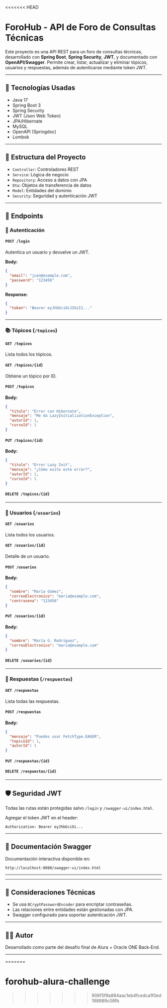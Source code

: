 <<<<<<< HEAD

# ForoHub - API de Foro de Consultas Técnicas

Este proyecto es una API REST para un foro de consultas técnicas, desarrollado con **Spring Boot**, **Spring Security**, **JWT**, y documentado con **OpenAPI/Swagger**. Permite crear, listar, actualizar y eliminar tópicos, usuarios y respuestas, además de autenticarse mediante token JWT.

---

## 🔧 Tecnologías Usadas

- Java 17
- Spring Boot 3
- Spring Security
- JWT (Json Web Token)
- JPA/Hibernate
- MySQL
- OpenAPI (Springdoc)
- Lombok

---

## 📁 Estructura del Proyecto

- `Controller`: Controladores REST
- `Service`: Lógica de negocio
- `Repository`: Acceso a datos con JPA
- `Dto`: Objetos de transferencia de datos
- `Model`: Entidades del dominio
- `Security`: Seguridad y autenticación JWT

---

## 🧪 Endpoints

### 🔐 Autenticación

#### `POST /login`

Autentica un usuario y devuelve un JWT.

**Body:**
```json
{
  "email": "juan@example.com",
  "password": "123456"
}
````

**Response:**

```json
{
  "token": "Bearer eyJhbGciOiJIUzI1..."
}
```

---

### 📚 Tópicos (`/topicos`)

#### `GET /topicos`

Lista todos los tópicos.

#### `GET /topicos/{id}`

Obtiene un tópico por ID.

#### `POST /topicos`

**Body:**

```json
{
  "titulo": "Error con Hibernate",
  "mensaje": "Me da LazyInitializationException",
  "autorId": 1,
  "cursoId": 1
}
```

#### `PUT /topicos/{id}`

**Body:**

```json
{
  "titulo": "Error Lazy Init",
  "mensaje": "¿Cómo evito este error?",
  "autorId": 1,
  "cursoId": 1
}
```

#### `DELETE /topicos/{id}`

---

### 👤 Usuarios (`/usuarios`)

#### `GET /usuarios`

Lista todos los usuarios.

#### `GET /usuarios/{id}`

Detalle de un usuario.

#### `POST /usuarios`

**Body:**

```json
{
  "nombre": "María Gómez",
  "correoElectronico": "maria@example.com",
  "contrasena": "123456"
}
```

#### `PUT /usuarios/{id}`

**Body:**

```json
{
  "nombre": "María G. Rodríguez",
  "correoElectronico": "maria@example.com"
}
```

#### `DELETE /usuarios/{id}`

---

### 💬 Respuestas (`/respuestas`)

#### `GET /respuestas`

Lista todas las respuestas.

#### `POST /respuestas`

**Body:**

```json
{
  "mensaje": "Puedes usar FetchType.EAGER",
  "topicoId": 1,
  "autorId": 1
}
```

#### `PUT /respuestas/{id}`

#### `DELETE /respuestas/{id}`

---

## 🛡️ Seguridad JWT

Todas las rutas están protegidas salvo `/login` y `/swagger-ui/index.html`.

Agregar el token JWT en el header:

```
Authorization: Bearer eyJhbGciOi...
```

---

## 🧾 Documentación Swagger

Documentación interactiva disponible en:

```
http://localhost:8080/swagger-ui/index.html
```

---
---

## 🧠 Consideraciones Técnicas

* Se usa `BCryptPasswordEncoder` para encriptar contraseñas.
* Las relaciones entre entidades están gestionadas con JPA.
* Swagger configurado para soportar autenticación JWT.

---

## 👨‍💻 Autor

Desarrollado como parte del desafío final de Alura + Oracle ONE Back-End.

---
=======
# forohub-alura-challenge
>>>>>>> 906f5f9a884aac1eb4fcedca1f0ed198989c08fb
